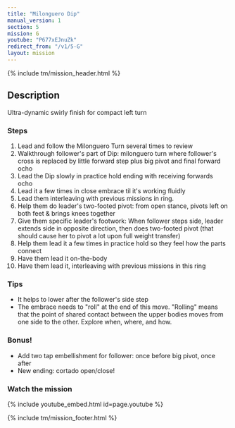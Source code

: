 ```yaml
---
title: "Milonguero Dip"
manual_version: 1
section: 5
mission: G
youtube: "P677xEJnuZk"
redirect_from: "/v1/5-G"
layout: mission
---
```


{% include tm/mission_header.html %}

## Description

Ultra-dynamic swirly finish for compact left turn

### Steps

1. Lead and follow the Milonguero Turn several times to review
2. Walkthrough follower's part of Dip: milonguero turn where follower's cross is replaced by little forward step plus big pivot and final forward ocho
3. Lead the Dip slowly in practice hold ending with receiving forwards ocho
4. Lead it a few times in close embrace til it's working fluidly
5. Lead them interleaving with previous missions in ring. 
6. Help them do leader's two-footed pivot: from open stance, pivots left on both feet & brings knees together
7. Give them specific leader's footwork: When follower steps side, leader extends side in opposite direction, then does two-footed pivot (that should cause her to pivot a lot upon full weight transfer)
8. Help them lead it a few times in practice hold so they feel how the parts connect
9. Have them lead it on-the-body
10. Have them lead it, interleaving with previous missions in this ring

### Tips

* It helps to lower after the follower's side step
* The embrace needs to "roll" at the end of this move. "Rolling" means that the point of shared contact between the upper bodies moves from one side to the other. Explore when, where, and how.  

### Bonus!

* Add two tap embellishment for follower: once before big pivot, once after
* New ending: cortado open/close! 

### Watch the mission

{% include youtube_embed.html id=page.youtube %}

{% include tm/mission_footer.html %}
